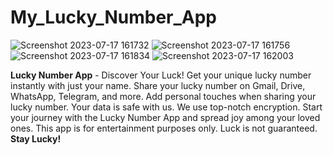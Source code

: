 # My_Lucky_Number_App

 ![Screenshot 2023-07-17 161732](https://github.com/AaryanSahlot/My_Lucky_Number_App/assets/137866460/3d17e3a9-329b-413c-b674-52c2473eff1e)
![Screenshot 2023-07-17 161756](https://github.com/AaryanSahlot/My_Lucky_Number_App/assets/137866460/153d840d-24b0-4efa-b3ce-fc390920993f)
![Screenshot 2023-07-17 161834](https://github.com/AaryanSahlot/My_Lucky_Number_App/assets/137866460/e3ab4cff-3d1b-4506-9173-0132a9da82fe)
![Screenshot 2023-07-17 162003](https://github.com/AaryanSahlot/My_Lucky_Number_App/assets/137866460/aed79a73-d232-479e-b8b6-4a50d77e33bc)

**Lucky Number App** - Discover Your Luck! Get your unique lucky number instantly with just your name. Share your lucky number on Gmail, Drive, WhatsApp, Telegram, and more. Add personal touches when sharing your lucky number. Your data is safe with us. We use top-notch encryption. Start your journey with the Lucky Number App and spread joy among your loved ones.  This app is for entertainment purposes only. Luck is not guaranteed. **Stay Lucky!** 
